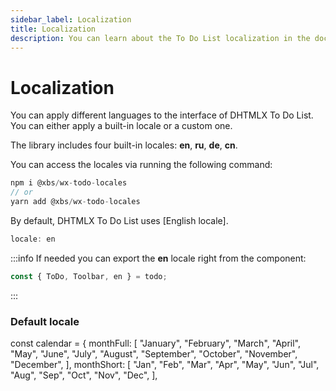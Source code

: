 ```yaml
---
sidebar_label: Localization
title: Localization
description: You can learn about the To Do List localization in the documentation of the DHTMLX JavaScript To Do List library. Browse developer guides and API reference, try out code examples and live demos, and download a free 30-day evaluation version of DHTMLX To Do List.
---
```


# Localization

You can apply different languages to the interface of DHTMLX To Do List. You can either apply a built-in locale or a custom one.

The library includes four built-in locales: **en**, **ru**, **de**, **cn**. 

You can access the locales via running the following command:

~~~js
npm i @xbs/wx-todo-locales
// or
yarn add @xbs/wx-todo-locales
~~~


By default, DHTMLX To Do List uses [English locale].

~~~js
locale: en
~~~

:::info
If needed you can export the **en** locale right from the component:

~~~js
const { ToDo, Toolbar, en } = todo;
~~~
:::


### Default locale

const calendar = {
	monthFull: [
		"January",
		"February",
		"March",
		"April",
		"May",
		"June",
		"July",
		"August",
		"September",
		"October",
		"November",
		"December",
	],
	monthShort: [
		"Jan",
		"Feb",
		"Mar",
		"Apr",
		"May",
		"Jun",
		"Jul",
		"Aug",
		"Sep",
		"Oct",
		"Nov",
		"Dec",
	],